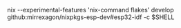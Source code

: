 nix --experimental-features 'nix-command flakes' develop github:mirrexagon/nixpkgs-esp-dev#esp32-idf -c $SHELL    
